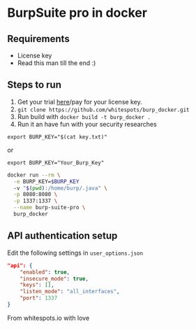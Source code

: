 # BurpSuite pro in docker

## Requirements

- License key
- Read this man till the end :)

## Steps to run

1. Get your trial [here](https://portswigger.net/burp/pro/trial)/pay for your license key.
2. `git clone https://github.com/whitespots/burp_docker.git`
3. Run build with `docker build -t burp_docker .`
4. Run it an have fun with your security researches

`export BURP_KEY="$(cat key.txt)"`

or

`export BURP_KEY="Your_Burp_Key"`

```bash
docker run --rm \
  -e BURP_KEY=$BURP_KEY
  -v "$(pwd):/home/burp/.java" \
  -p 8080:8080 \
  -p 1337:1337 \
  --name burp-suite-pro \
  burp_docker
```

## API authentication setup 

Edit the following settings in `user_options.json`

```json
"api": {
    "enabled": true,
    "insecure_mode": true,
    "keys": [],
    "listen_mode": "all_interfaces",
    "port": 1337
}
```

From whitespots.io with love
